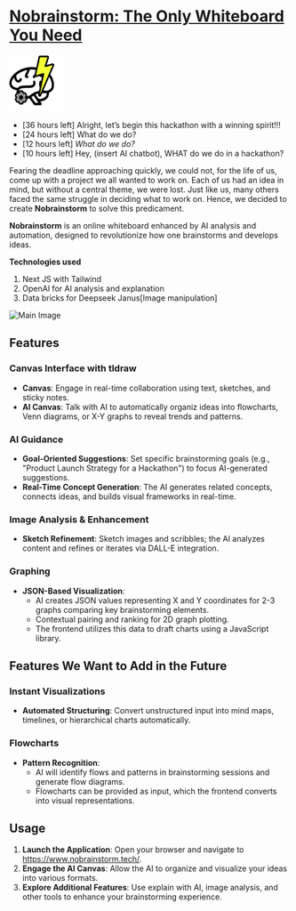 # [Nobrainstorm: The Only Whiteboard You Need](https://www.nobrainstorm.tech/)

<img src="public/logo.png" alt="logo" width=100 height=100/>

- [36 hours left] Alright, let’s begin this hackathon with a winning spirit!!!  
- [24 hours left] What do we do?  
- [12 hours left] *What do we do?*  
- [10 hours left] Hey, (insert AI chatbot), WHAT do we do in a hackathon?

Fearing the deadline approaching quickly, we could not, for the life of us, come up with a project we all wanted to work on. Each of us had an idea in mind, but without a central theme, we were lost. Just like us, many others faced the same struggle in deciding what to work on. Hence, we decided to create **Nobrainstorm** to solve this predicament.

**Nobrainstorm** is an online whiteboard enhanced by AI analysis and automation, designed to revolutionize how one brainstorms and develops ideas.

**Technologies used**
1. Next JS with Tailwind
2. OpenAI for AI analysis and explanation
3. Data bricks for Deepseek Janus[Image manipulation]

![Main Image](https://i.imgur.com/nvo3Hzl.png)

## Features

### Canvas Interface with tldraw

- **Canvas**: Engage in real-time collaboration using text, sketches, and sticky notes.
- **AI Canvas**: Talk with AI to automatically organiz ideas into flowcharts, Venn diagrams, or X-Y graphs to reveal trends and patterns.

### AI Guidance

- **Goal-Oriented Suggestions**: Set specific brainstorming goals (e.g., "Product Launch Strategy for a Hackathon") to focus AI-generated suggestions.
- **Real-Time Concept Generation**: The AI generates related concepts, connects ideas, and builds visual frameworks in real-time.

### Image Analysis & Enhancement

- **Sketch Refinement**: Sketch images and scribbles; the AI analyzes content and refines or iterates via DALL-E integration.

### Graphing

- **JSON-Based Visualization**:
  - AI creates JSON values representing X and Y coordinates for 2-3 graphs comparing key brainstorming elements.
  - Contextual pairing and ranking for 2D graph plotting.
  - The frontend utilizes this data to draft charts using a JavaScript library.

## Features We Want to Add in the Future

### Instant Visualizations

- **Automated Structuring**: Convert unstructured input into mind maps, timelines, or hierarchical charts automatically.

### Flowcharts

- **Pattern Recognition**:
  - AI will identify flows and patterns in brainstorming sessions and generate flow diagrams.
  - Flowcharts can be provided as input, which the frontend converts into visual representations.

## Usage

1. **Launch the Application**: Open your browser and navigate to https://www.nobrainstorm.tech/.
2. **Engage the AI Canvas**: Allow the AI to organize and visualize your ideas into various formats.
3. **Explore Additional Features**: Use explain with AI, image analysis, and other tools to enhance your brainstorming experience.